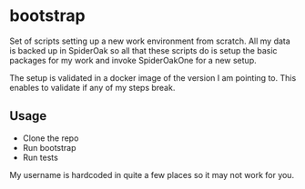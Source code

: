 # bootstrap

Set of scripts setting up a new work environment from scratch.
All my data is backed up in SpiderOak so all that these scripts do is 
setup the basic packages for my work and invoke SpiderOakOne for a new
setup. 

The setup is validated in a docker image of the version I am pointing to.
This enables to validate if any of my steps break.

## Usage

* Clone the repo
* Run bootstrap
* Run tests

My username is hardcoded in quite a few places so it may not work for you.

